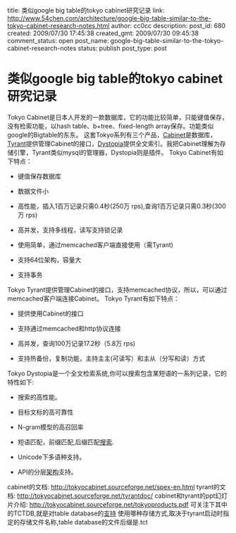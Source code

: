 title: 类似google big table的tokyo cabinet研究记录
link: http://www.54chen.com/architecture/google-big-table-similar-to-the-tokyo-cabinet-research-notes.html
author: cc0cc
description: 
post_id: 680
created: 2009/07/30 17:45:38
created_gmt: 2009/07/30 09:45:38
comment_status: open
post_name: google-big-table-similar-to-the-tokyo-cabinet-research-notes
status: publish
post_type: post

# 类似google big table的tokyo cabinet研究记录

Tokyo Cabinet是日本人开发的一款数据库，它的功能比较简单，只能键值保存，没有检索功能，以hash table、b+tree、fixed-length array保存。功能类似google的Bigtable的东东。 这套Tokyo系列有三个产品，[Cabinet](http://tokyocabinet.sourceforge.net/index.html)是数据库，[Tyrant](http://tokyocabinet.sourceforge.net/tyrantpkg/)提供管理Cabinet的接口，[Dystopia](http://tokyocabinet.sourceforge.net/dystopiadoc/)提供全文索引。我把Cabinet理解为存储引擎，Tyrant类似mysql的管理器，Dystopia则是插件。 Tokyo Cabinet有如下特点： 

  * 键值保存数据库

  * 数据文件小

  * 高性能，插入1百万记录只需0.4秒(250万 rps),查询1百万记录只需0.3秒(300万 rps)

  * 高并发，支持多线程，读写支持锁记录

  * 使用简单，通过memcached客户端直接使用（需Tyrant)

  * 支持64位架构，容量大

  * 支持事务

Tokyo Tyrant提供管理Cabinet的接口，支持memcached协议，所以，可以通过memcached客户端连接Cabinet。 Tokyo Tyrant有如下特点： 
  * 提供使用Cabinet的接口

  * 支持通过memcached和http协议连接

  * 高并发，查询100万记录17.2秒（5.8万 rps)

  * 支持热备份，复制功能，主持主主(可读写）和主从（分写和读）方式

Tokyo Dystopia是一个全文检索系统,你可以搜索包含某短语的一系列记录，它的特性如下: 
  * 搜索的高性能。

  * 目标文标的高可靠性

  * N-gram模型的高召回率

  * 短语匹配，前缀匹配,后缀匹配[搜索](/601-%e5%8e%9f%e5%88%9b%e4%bd%bf%e7%94%a8postgresql%e6%90%ad%e5%bb%ba%e6%af%94lucene%e6%96%b9%e4%be%bfn%e5%80%8d%e7%9a%84%e5%85%a8%e6%96%87%e6%90%9c%e7%b4%a2-%e7%ac%ac%e4%b8%80%e9%83%a8%e5%88%86/).

  * Unicode下多语种支持。

  * API的分层[架构](/539-%e5%8e%9f%e5%88%9b%e6%95%b4%e7%90%86%e6%a0%a1%e5%86%85%e7%bd%91cto%e9%bb%84%e6%99%b6%e8%ae%b2%e8%bf%b0%e7%bd%91%e7%ab%99%e6%9e%b6%e6%9e%84%e5%8f%98%e8%bf%81-54chen%e5%9b%9e%e5%bf%86%e7%89%88/)支持。

cabinet的文档: http://tokyocabinet.sourceforge.net/spex-en.html tyrant的文档: http://tokyocabinet.sourceforge.net/tyrantdoc/ cabinet和tyrant的ppt幻灯片介绍: http://tokyocabinet.sourceforge.net/tokyoproducts.pdf 可关注下其中的TCTDB,就是对table database的[支持](/591-twitter-api-%e4%b8%ad%e6%96%87%e6%96%87%e6%a1%a3-%e5%89%8d%e8%a8%80/) 使用哪种存储方式,取决于tyrant启动时指定的存储文件名称,table database的文件后缀是.tct